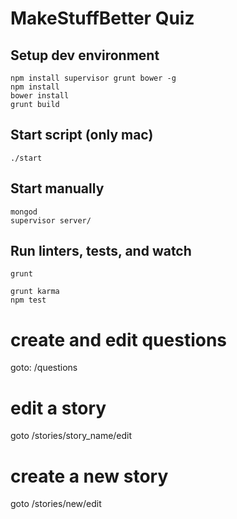 # MakeStuffBetter Quiz


## Setup dev environment

    npm install supervisor grunt bower -g
    npm install
    bower install
    grunt build

## Start script (only mac)

    ./start

## Start manually
  
    mongod
    supervisor server/

## Run linters, tests, and watch

    grunt

    grunt karma
    npm test


# create and edit questions
  goto: /questions

# edit a story
  goto /stories/story_name/edit

# create a new story
  goto /stories/new/edit
